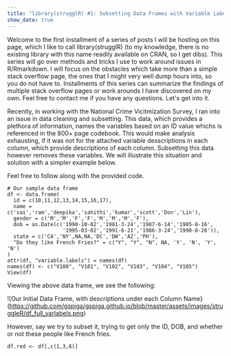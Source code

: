 ```yaml
---
title: "library(strugglR) #1: Subsetting Data Frames with Variable Labels"
show_date: true 
---
```


Welcome to the first installment of a series of posts I will be hosting on this page, which I like to call library(strugglR) (to my knowledge, there is no existing library with this name readily available on CRAN, so I get dibs). This series will go over methods and tricks I use to work around issues in R/Rmarkdown. I will focus on the obstacles which take more than a simple stack overflow page, the ones that I might very well dump hours into, so you do not have to. Installments of this series can summarize the findings of multiple stack overflow pages or work arounds I have discovered on my own. Feel free to contact me if you have any questions. Let's get into it. 

Recently, in working with the National Crime Vicitmization Survey, I ran into an issue in data cleaning and subsetting. This data, which provides a plethora of information, names the variables based on an ID value whichs is referenced in the 800+ page codebook. This would make analysis exhausting, if it was not for the attached variable desscriptions in each column, which provide descriptions of each column. Subsetting this data however removes these variables. We will illustrate this situation and solution with a simpler example below. 

Feel free to follow along with the provided code. 
```
# Our sample data frame
df <- data.frame(
  id = c(10,11,12,13,14,15,16,17),
  name = c('sai','ram','deepika','sahithi','kumar','scott','Don','Lin'),
  gender = c('M','M','F','F','M','M','M','F'),
  dob = as.Date(c('1990-10-02','1981-3-24','1987-6-14','1985-8-16',
                  '1995-03-02','1991-6-21','1986-3-24','1990-8-26')),
  state = c('CA','NY',NA,NA,'DC','DW','AZ','PH'),
  "Do they like French Fries?" = c("Y", "Y", "N", NA, 'Y', 'N', 'Y', 'N')
)
attr(df, "variable.labels") = names(df)
names(df) <- c("V100", "V101", "V102", "V103", "V104", "V105")
View(df)
```
Viewing the above data frame, we see the following: 

![Our Initial Data Frame, with descriptions under each Column Name} (https://github.com/gspiga/gspiga.github.io/blob/master/assets/images/struggleR/df_full_varlabels.png)

However, say we try to subset it, trying to get only the ID, DOB, and whether or not these people like French fries. 
```
df.red <- df[,c(1,3,6)]
```
